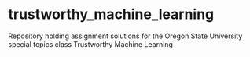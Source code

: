 # trustworthy_machine_learning
Repository holding assignment solutions for the Oregon State University special topics class Trustworthy Machine Learning
